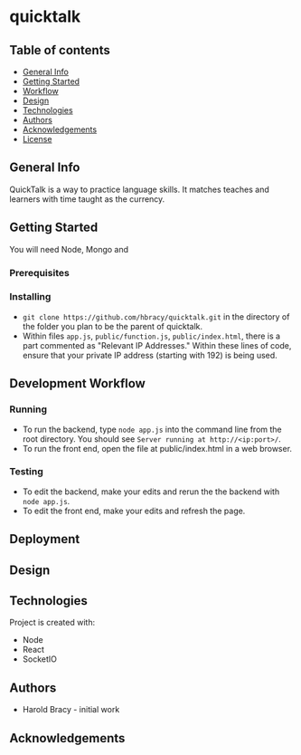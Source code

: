 # quicktalk

## Table of contents
* [General Info](#general-info)
* [Getting Started](#getting-started)
* [Workflow](#workflow)
* [Design](#design)
* [Technologies](#technologies)
* [Authors](#authors)
* [Acknowledgements](#acknowledgements)
* [License](#license)

## General Info
QuickTalk is a way to practice language skills. It matches teaches and learners with time taught as the currency.

## Getting Started
You will need Node, Mongo and 

### Prerequisites

### Installing
* `git clone https://github.com/hbracy/quicktalk.git` in the directory of the folder you plan to be the parent of quicktalk.
* Within files `app.js`, `public/function.js`, `public/index.html`, there is a part commented as "Relevant IP Addresses." Within these lines of code, ensure that your private IP address (starting with 192) is being used.

## Development Workflow

### Running
* To run the backend, type `node app.js` into the command line from the root directory. You should see `Server running at http://<ip:port>/`.
* To run the front end, open the file at public/index.html in a web browser.

### Testing
* To edit the backend, make your edits and rerun the the backend with `node app.js`.
* To edit the front end, make your edits and refresh the page.

## Deployment


## Design

## Technologies
Project is created with:
* Node
* React
* SocketIO

## Authors
* Harold Bracy - initial work

## Acknowledgements
